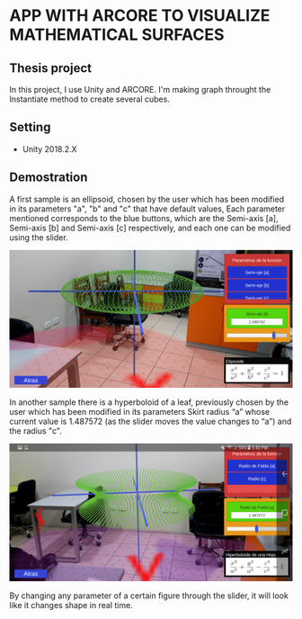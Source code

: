 # APP WITH ARCORE TO VISUALIZE MATHEMATICAL SURFACES
## Thesis project
In this project, I use Unity and ARCORE. I'm making graph throught the Instantiate method to create several cubes.

## Setting
- Unity 2018.2.X

## Demostration

A first sample is an ellipsoid, chosen by the user which has been modified in its parameters "a", "b" and "c" that have default values, Each parameter mentioned corresponds to the blue buttons, which are the Semi-axis [a], Semi-axis [b] and Semi-axis [c] respectively, and each one can be modified using the slider.

![Un elipsoide](/demo5.png)

In another sample there is a hyperboloid of a leaf, previously chosen by the user which has been modified in its parameters Skirt radius “a” whose current value is 1.487572 (as the slider moves the value changes to “a”) and the radius "c".

![Un elipsoide](/demo8.png)

By changing any parameter of a certain figure through the slider, it will look like it changes shape in real time.
